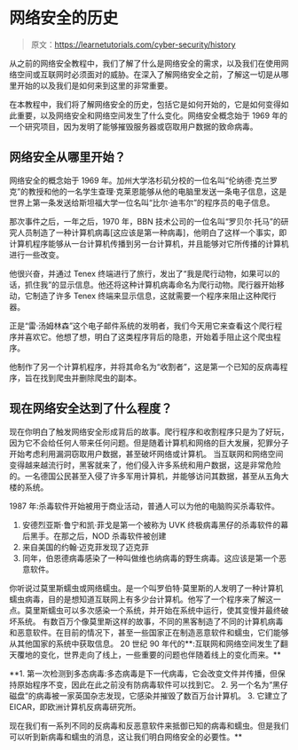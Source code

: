 # 网络安全的历史

> 原文：<https://learnetutorials.com/cyber-security/history>

从之前的网络安全教程中，我们了解了什么是网络安全的需求，以及我们在使用网络空间或互联网时必须面对的威胁。在深入了解网络安全之前，了解这一切是从哪里开始的以及我们是如何来到这里的非常重要。

在本教程中，我们将了解网络安全的历史，包括它是如何开始的，它是如何变得如此重要，以及网络安全和网络空间发生了什么变化。网络安全概念始于 1969 年的一个研究项目，因为发明了能够摧毁服务器或窃取用户数据的致命病毒。

## 网络安全从哪里开始？

网络安全的概念始于 1969 年。加州大学洛杉矶分校的一位名叫“伦纳德·克兰罗克”的教授和他的一名学生查理·克莱恩能够从他的电脑里发送一条电子信息，这是世界上第一条发送给斯坦福大学一位名叫“比尔·迪韦尔”的程序员的电子信息。

那次事件之后，一年之后，1970 年，BBN 技术公司的一位名叫“罗贝尔·托马”的研究人员制造了一种计算机病毒[这应该是第一种病毒]，他明白了这样一个事实，即计算机程序能够从一台计算机传播到另一台计算机，并且能够对它所传播的计算机进行一些改变。

他很兴奋，并通过 Tenex 终端进行了旅行，发出了“我是爬行动物，如果可以的话，抓住我”的显示信息。他还将这种计算机病毒命名为爬行动物。爬行器开始移动，它制造了许多 Tenex 终端来显示信息，这就需要一个程序来阻止这种爬行器。

正是“雷·汤姆林森”这个电子邮件系统的发明者，我们今天用它来查看这个爬行程序并喜欢它。他想了想，明白了这类程序背后的隐患，开始着手阻止这个爬虫程序。

他制作了另一个计算机程序，并将其命名为“收割者”，这是第一个已知的反病毒程序，旨在找到爬虫并删除爬虫的副本。

## 现在网络安全达到了什么程度？

现在你明白了触发网络安全形成背后的故事。爬行程序和收割程序只是为了好玩，因为它不会给任何人带来任何问题。但是随着计算机和网络的巨大发展，犯罪分子开始考虑利用漏洞窃取用户数据，甚至破坏网络或计算机。
当互联网和网络空间变得越来越流行时，黑客就来了，他们侵入许多系统和用户数据，这是非常危险的。一名德国公民甚至入侵了许多军用计算机，并能够访问其数据，甚至从五角大楼的系统。

1987 年:杀毒软件开始被用于商业活动，普通人可以为他的电脑购买杀毒软件。

1.  安德烈亚斯·鲁宁和凯·菲戈是第一个被称为 UVK 终极病毒黑仔的杀毒软件的幕后黑手。在那之后，NOD 杀毒软件被创建
2.  来自美国的约翰·迈克菲发现了迈克菲
3.  同年，伯恩德病毒感染了一种叫做维也纳病毒的野生病毒。这应该是第一个恶意软件。

你听说过莫里斯蠕虫或网络蠕虫。是一个叫罗伯特·莫里斯的人发明了一种计算机蠕虫病毒，目的是想知道互联网上有多少台计算机。他写了一个程序来了解这一点。莫里斯蠕虫可以多次感染一个系统，并开始在系统中运行，使其变慢并最终破坏系统。
有数百万个像莫里斯这样的故事，不同的黑客制造了不同的计算机病毒和恶意软件。在目前的情况下，甚至一些国家正在制造恶意软件和蠕虫，它们能够从其他国家的系统中获取信息。
20 世纪 90 年代的**:互联网和网络空间发生了翻天覆地的变化，世界走向了线上，一些重要的问题也伴随着线上的变化而来。**

 **1.  第一次检测到多态病毒:多态病毒是下一代病毒，它会改变文件并传播，但保持原始程序不变，因此在此之前没有防病毒软件可以找到它。
2.  另一个名为“黑仔磁盘”的病毒被一家英国杂志发现，它感染并摧毁了数百万台计算机。
3.  它建立了 EICAR，即欧洲计算机反病毒研究所。

现在我们有一系列不同的反病毒和反恶意软件来抵御已知的病毒和蠕虫。但是我们可以听到新病毒和蠕虫的消息，这让我们明白网络安全的必要性。**
